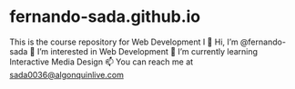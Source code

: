 # fernando-sada.github.io
This is the course repository for Web Development I
👋 Hi, I’m @fernando-sada
👀 I’m interested in Web Development
🌱 I’m currently learning Interactive Media Design
📫 You can reach me at sada0036@algonquinlive.com